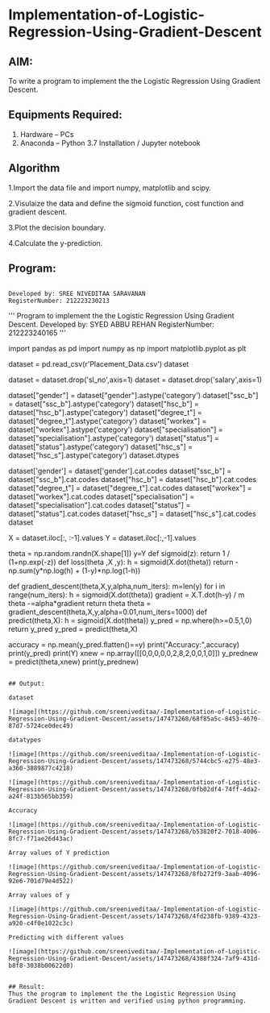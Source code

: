 # Implementation-of-Logistic-Regression-Using-Gradient-Descent

## AIM:
To write a program to implement the the Logistic Regression Using Gradient Descent.

## Equipments Required:
1. Hardware – PCs
2. Anaconda – Python 3.7 Installation / Jupyter notebook

## Algorithm
1.Import the data file and import numpy, matplotlib and scipy.

2.Visulaize the data and define the sigmoid function, cost function and gradient descent.

3.Plot the decision boundary.

4.Calculate the y-prediction.

## Program:
```

Developed by: SREE NIVEDITAA SARAVANAN
RegisterNumber: 212223230213  

```

'''
Program to implement the the Logistic Regression Using Gradient Descent.
Developed by: SYED ABBU REHAN
RegisterNumber:  212223240165
'''

import pandas as pd
import numpy as np
import matplotlib.pyplot as plt

dataset = pd.read_csv(r'Placement_Data.csv')
dataset

dataset = dataset.drop('sl_no',axis=1)
dataset = dataset.drop('salary',axis=1)

dataset["gender"] = dataset["gender"].astype('category')
dataset["ssc_b"] = dataset["ssc_b"].astype('category')
dataset["hsc_b"] = dataset["hsc_b"].astype('category')
dataset["degree_t"] = dataset["degree_t"].astype('category')
dataset["workex"] = dataset["workex"].astype('category')
dataset["specialisation"] = dataset["specialisation"].astype('category')
dataset["status"] = dataset["status"].astype('category')
dataset["hsc_s"] = dataset["hsc_s"].astype('category')
dataset.dtypes

dataset['gender'] = dataset['gender'].cat.codes
dataset["ssc_b"] = dataset["ssc_b"].cat.codes
dataset["hsc_b"] = dataset["hsc_b"].cat.codes
dataset["degree_t"] = dataset["degree_t"].cat.codes
dataset["workex"] = dataset["workex"].cat.codes
dataset["specialisation"] = dataset["specialisation"].cat.codes
dataset["status"] = dataset["status"].cat.codes
dataset["hsc_s"] = dataset["hsc_s"].cat.codes
dataset

X = dataset.iloc[:, :-1].values
Y = dataset.iloc[:,-1].values

theta = np.random.randn(X.shape[1])
y=Y
def sigmoid(z):
    return 1 / (1+np.exp(-z))
def loss(theta ,X ,y):
    h = sigmoid(X.dot(theta))
    return -np.sum(y*np.log(h) + (1-y)*np.log(1-h))

def gradient_descent(theta,X,y,alpha,num_iters):
    m=len(y)
    for i in range(num_iters):
        h = sigmoid(X.dot(theta))
        gradient = X.T.dot(h-y) / m
        theta -=alpha*gradient
    return theta
theta = gradient_descent(theta,X,y,alpha=0.01,num_iters=1000)
def predict(theta,X):
    h = sigmoid(X.dot(theta))
    y_pred = np.where(h>=0.5,1,0)
    return y_pred
y_pred = predict(theta,X)

accuracy = np.mean(y_pred.flatten()==y)
print("Accuracy:",accuracy)
print(y_pred)
print(Y)
xnew = np.array([[0,0,0,0,0,2,8,2,0,0,1,0]])
y_prednew = predict(theta,xnew)
print(y_prednew)

```

## Output:

dataset

![image](https://github.com/sreeniveditaa/-Implementation-of-Logistic-Regression-Using-Gradient-Descent/assets/147473268/68f85a5c-8453-4670-87d7-5724ce0dec49)

datatypes

![image](https://github.com/sreeniveditaa/-Implementation-of-Logistic-Regression-Using-Gradient-Descent/assets/147473268/5744cbc5-e275-48e3-a360-3889877c4218)

![image](https://github.com/sreeniveditaa/-Implementation-of-Logistic-Regression-Using-Gradient-Descent/assets/147473268/0fb02df4-74ff-4da2-a24f-813b565bb359)

Accuracy

![image](https://github.com/sreeniveditaa/-Implementation-of-Logistic-Regression-Using-Gradient-Descent/assets/147473268/b53820f2-7018-4006-8fc7-f71ae26d43ac)

Array values of Y prediction

![image](https://github.com/sreeniveditaa/-Implementation-of-Logistic-Regression-Using-Gradient-Descent/assets/147473268/8fb272f9-3aab-4096-92e6-701d79e4d522)

Array values of y

![image](https://github.com/sreeniveditaa/-Implementation-of-Logistic-Regression-Using-Gradient-Descent/assets/147473268/4fd238fb-9389-4323-a920-c4f0e1022c3c)

Predicting with different values

![image](https://github.com/sreeniveditaa/-Implementation-of-Logistic-Regression-Using-Gradient-Descent/assets/147473268/4388f324-7af9-431d-b8f8-3038b00622d0)


## Result:
Thus the program to implement the the Logistic Regression Using Gradient Descent is written and verified using python programming.

